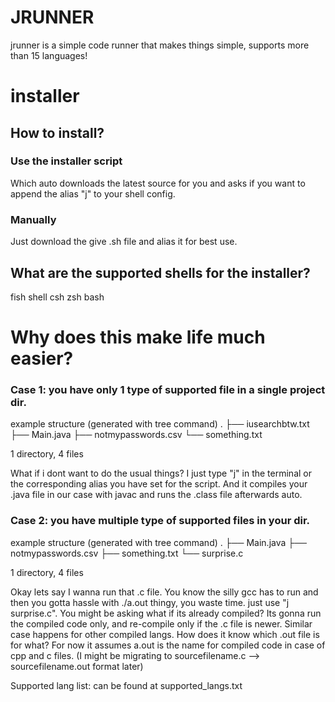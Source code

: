 # JRUNNER
jrunner is a simple code runner that makes things simple, supports more than 15 languages!


# installer
## How to install?
### Use the installer script 
Which auto downloads the latest source for you and asks if you want to append the alias "j" to your shell config.
### Manually
Just download the give .sh file and alias it for best use.
## What are the supported shells for the installer?
fish shell
csh
zsh
bash


# Why does this make life much easier?
### Case 1: you have only 1 type of supported file in a single project dir.

example structure (generated with tree command)
.
├── iusearchbtw.txt
├── Main.java
├── notmypasswords.csv
└── something.txt

1 directory, 4 files

What if i dont want to do the usual things?
I just type "j" in the terminal or the corresponding alias you have set for the script.
And it compiles your .java file in our case with javac and runs the .class file afterwards auto.


### Case 2: you have multiple type of supported files in your dir.


example structure (generated with tree command)
.
├── Main.java
├── notmypasswords.csv
├── something.txt
└── surprise.c

1 directory, 4 files

Okay lets say I wanna run that .c file.
You know the silly gcc has to run and then you gotta hassle with ./a.out thingy, you waste time.
just use "j surprise.c".
You might be asking what if its already compiled? Its gonna run the compiled code only, and re-compile only if the .c file is newer.
Similar case happens for other compiled langs.
How does it know which .out file is for what? For now it assumes a.out is the name for compiled code in case of cpp and c files. (I might be migrating to sourcefilename.c --> sourcefilename.out format later)




Supported lang list: can be found at supported_langs.txt




